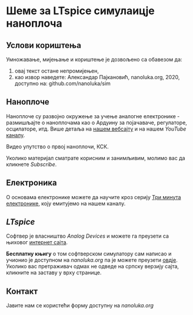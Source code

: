 # Шеме за LTspice симулаицје наноплоча

## Услови кориштења

Умножавање, мијењање и кориштење је дозвољено са обавезом да:
1. овај текст остане непромијењен,
2. као извор наведете: Александар Пајкановић, nanoluka.org, 2020, доступно на: github.com/nanoluka/sim

## Наноплоче

Наноплоче су развојно окружење за учење аналогне електронике - размишљајте о наноплочама као о Ардуину за појачаваче, регулаторе, осцилаторе, итд. Више детаља на [нашем вебсајту](nanoluka.org) и на нашем _YouTube_ [каналу](youtube.com/nanoluka).

Видео упутство о првој наноплочи, КСК.

Уколико материјал сматрате корисним и занимљивим, молимо вас да кликнете _Subscribe_.

## Електроника

О основама електронике можете да научите кроз серију [Три минута електронике](https://www.youtube.com/watch?v=HMMRg1A4avs&list=PLh-StTZA7RZ6Ch6Esin2mnoPzFvLZOYu3), коју емитујемо на нашем каналу.

## _LTspice_

Софтвер је власништво _Analog Devices_ и можете га преузети са њиховог [интернет сајта](https://www.analog.com/en/design-center/design-tools-and-calculators/ltspice-simulator.html).

**Бесплатну књигу** о том софтверском симулатору сам написао и учионио је доступном на _nanoluka.org_ па је можете преузети [овдје](nanoluka.org). Уколико вас претраживач одмах не одведе на српску верзију сајта, кликните на заставу у врху странице.

## Контакт

Јавите нам се користећи форму доступну на _nanoluka.org_

